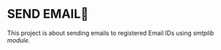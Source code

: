 # SEND EMAIL📧

This project is about sending emails to registered Email IDs using _smtplib module._
